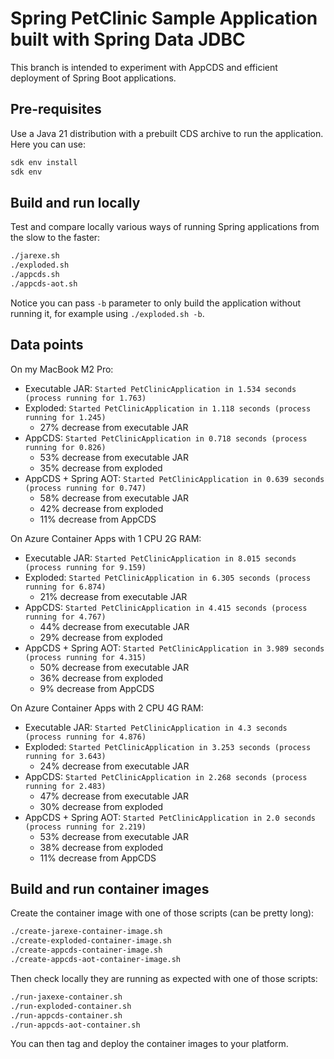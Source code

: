 # Spring PetClinic Sample Application built with Spring Data JDBC

This branch is intended to experiment with AppCDS and efficient deployment of Spring Boot applications.

## Pre-requisites

Use a Java 21 distribution with a prebuilt CDS archive to run the application. Here you can use:
```bash
sdk env install
sdk env
```

## Build and run locally

Test and compare locally various ways of running Spring applications from the slow to the faster:
```bash
./jarexe.sh
./exploded.sh
./appcds.sh 
./appcds-aot.sh
```

Notice you can pass `-b` parameter to only build the application without running it, for example using `./exploded.sh -b`.

## Data points

On my MacBook M2 Pro:
- Executable JAR: `Started PetClinicApplication in 1.534 seconds (process running for 1.763)`
- Exploded: `Started PetClinicApplication in 1.118 seconds (process running for 1.245)`
  - 27% decrease from executable JAR
- AppCDS: `Started PetClinicApplication in 0.718 seconds (process running for 0.826)`
  - 53% decrease from executable JAR
  - 35% decrease from exploded
- AppCDS + Spring AOT: `Started PetClinicApplication in 0.639 seconds (process running for 0.747)`
  - 58% decrease from executable JAR
  - 42% decrease from exploded
  - 11% decrease from AppCDS

On Azure Container Apps with 1 CPU 2G RAM:
- Executable JAR: `Started PetClinicApplication in 8.015 seconds (process running for 9.159)`
- Exploded: `Started PetClinicApplication in 6.305 seconds (process running for 6.874)`
  - 21% decrease from executable JAR
- AppCDS: `Started PetClinicApplication in 4.415 seconds (process running for 4.767)`
  - 44% decrease from executable JAR
  - 29% decrease from exploded
- AppCDS + Spring AOT: `Started PetClinicApplication in 3.989 seconds (process running for 4.315)`
  - 50% decrease from executable JAR
  - 36% decrease from exploded
  - 9% decrease from AppCDS

On Azure Container Apps with 2 CPU 4G RAM:
- Executable JAR: `Started PetClinicApplication in 4.3 seconds (process running for 4.876)`
- Exploded: `Started PetClinicApplication in 3.253 seconds (process running for 3.643)`
  - 24% decrease from executable JAR
- AppCDS: `Started PetClinicApplication in 2.268 seconds (process running for 2.483)`
  - 47% decrease from executable JAR
  - 30% decrease from exploded
- AppCDS + Spring AOT: `Started PetClinicApplication in 2.0 seconds (process running for 2.219)`
  - 53% decrease from executable JAR
  - 38% decrease from exploded
  - 11% decrease from AppCDS

## Build and run container images

Create the container image with one of those scripts (can be pretty long):
```bash
./create-jarexe-container-image.sh
./create-exploded-container-image.sh
./create-appcds-container-image.sh
./create-appcds-aot-container-image.sh
```

Then check locally they are running as expected with one of those scripts:
```bash
./run-jaxexe-container.sh
./run-exploded-container.sh
./run-appcds-container.sh
./run-appcds-aot-container.sh
```

You can then tag and deploy the container images to your platform.
